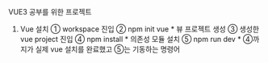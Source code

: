 VUE3 공부를 위한 프로젝트


1. Vue 설치
  ① workspace 진입
  ② npm init vue    * 뷰 프로젝트 생성
  ③ 생성한 vue project 진입
  ④ npm install     * 의존성 모듈 설치
  ⑤ npm run dev     * ④까지가 실제 vue 설치를 완료했고 ⑤는 기동하는 명령어

